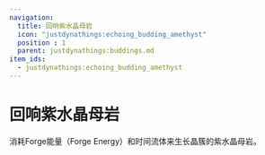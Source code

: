 ```yaml
---
navigation:
  title: 回响紫水晶母岩
  icon: "justdynathings:echoing_budding_amethyst"
  position : 1
  parent: justdynathings:buddings.md
item_ids:
  - justdynathings:echoing_budding_amethyst
---
```


# 回响紫水晶母岩

消耗Forge能量（Forge Energy）和时间流体来生长晶簇的紫水晶母岩。

<BlockImage id="justdynathings:echoing_budding_amethyst" p:alive="false" scale="4.0"/>

<BlockImage id="justdynathings:echoing_budding_amethyst" p:alive="true" scale="4.0"/>


<RecipeFor id="justdynathings:echoing_budding_amethyst" />